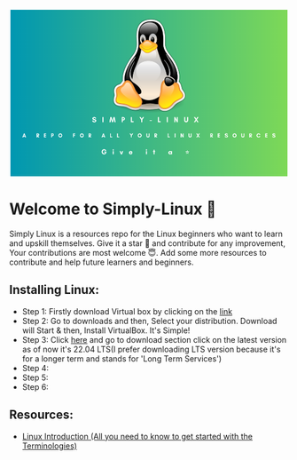 <p align="center">
    <img  width="500" height="300" src="SIMPLY-LINUX.png" alt="Simply-Linux logo">
</p>


# Welcome to Simply-Linux 👾 
<p align="center">

</p>
Simply Linux is a resources repo for the Linux beginners who want to learn and upskill themselves. Give it a star 🌟 and contribute for any improvement, Your contributions are most welcome 😇. Add some more resources to contribute and help future learners and beginners. 

## Installing Linux:
- Step 1: Firstly download Virtual box by clicking on the [link](https://www.virtualbox.org/)
- Step 2: Go to downloads and then, Select your distribution. Download will Start & then, Install VirtualBox. It's Simple!
- Step 3: Click [here](https://ubuntu.com/) and go to download section click on the latest version as of now it's 22.04 LTS(I prefer downloading LTS version because it's for a longer term and stands for 'Long Term Services')
- Step 4: 
- Step 5: 
- Step 6: 

## Resources:
- [Linux Introduction (All you need to know to get started with the Terminologies)](https://satyams.hashnode.dev/linux-prelude-and-some-basic-terminologies) 
